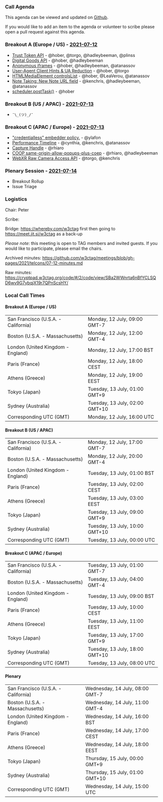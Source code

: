 ### Call Agenda

This agenda can be viewed and updated on [Github](https://github.com/w3ctag/meetings/blob/gh-pages/2021/telcons/07-12-agenda.md).

If you would like to add an item to the agenda or volunteer to scribe please open a pull request against this agenda.

### Breakout A (Europe / US) - [2021-07-12](https://www.timeanddate.com/worldclock/converter.html?iso=20210712T160000&p1=224&p2=43&p3=136&p4=195&p5=26&p6=248&p7=240)

* [Trust Token API](https://github.com/w3ctag/design-reviews/issues/414) - @hober, @torgo, @hadleybeeman, @plinss
* [Digital Goods API](https://github.com/w3ctag/design-reviews/issues/571) - @hober, @hadleybeeman
* [Anonymous iframes](https://github.com/w3ctag/design-reviews/issues/639) - @hober, @hadleybeeman, @atanassov
* [User-Agent Client Hints & UA Reduction](https://github.com/w3ctag/design-reviews/issues/640) - @hober, @torgo
* [HTMLMediaElement controlsList](https://github.com/w3ctag/design-reviews/issues/643) - @hober, @LeaVerou, @atanassov
* [Note Taking: New Note URL field](https://github.com/w3ctag/design-reviews/issues/648) - @kenchris, @hadleybeeman, @atanassov
* [scheduler.postTask()](https://github.com/w3ctag/design-reviews/issues/647) - @hober

### Breakout B (US / APAC) - [2021-07-13](https://www.timeanddate.com/worldclock/converter.html?iso=20210713T000000&p1=224&p2=43&p3=136&p4=195&p5=26&p6=248&p7=240)

* `¯\_(ツ)_/¯`

### Breakout C (APAC / Europe) - [2021-07-13](https://www.timeanddate.com/worldclock/converter.html?iso=20210713T080000&p1=224&p2=43&p3=136&p4=195&p5=26&p6=248&p7=240)

* ["credentialless" embedder policy.](https://github.com/w3ctag/design-reviews/issues/582) - @ylafon
* [Performance Timeline](https://github.com/w3ctag/design-reviews/issues/644) - @cynthia, @kenchris, @atanassov
* [Capture Handle](https://github.com/w3ctag/design-reviews/issues/645) - @rhiaro
* [COOP same-origin-allow-popups-plus-coep](https://github.com/w3ctag/design-reviews/issues/649) - @rhiaro, @hadleybeeman
* [WebXR Raw Camera Access API](https://github.com/w3ctag/design-reviews/issues/652) - @torgo, @kenchris

### Plenary Session - [2021-07-14](https://www.timeanddate.com/worldclock/converter.html?iso=20210714T150000&p1=224&p2=43&p3=136&p4=195&p5=26&p6=248&p7=240)

* Breakout Rollup
* Issue Triage

### Logistics

Chair: Peter

Scribe:

Bridge: https://whereby.com/w3ctag first then going to https://meet.jit.si/w3ctag as a back-up

*Please note*: this meeting is open to TAG members and invited guests. If you would like to participate, please email the chairs.

Archived minutes: https://github.com/w3ctag/meetings/blob/gh-pages/2021/telcons/07-12-minutes.md

Raw minutes: https://cryptpad.w3ctag.org/code/#/2/code/view/SBa2WWnrta6nBfYCLSQD6wv9G7ybqjX19r7QPnScsHY/


### Local Call Times

#### Breakout A (Europe / US)

<table>
<tr><td> San Francisco (U.S.A. - California) <td> Monday, 12 July, 09:00 GMT-7</td></tr>
<tr><td> Boston (U.S.A. - Massachusetts) <td> Monday, 12 July, 12:00 GMT-4</td></tr>
<tr><td> London (United Kingdom - England) <td> Monday, 12 July, 17:00 BST</td></tr>
<tr><td> Paris (France) <td> Monday, 12 July, 18:00 CEST</td></tr>
<tr><td> Athens (Greece) <td> Monday, 12 July, 19:00 EEST</td></tr>
<tr><td> Tokyo (Japan) <td> Tuesday, 13 July, 01:00 GMT+9</td></tr>
<tr><td> Sydney (Australia) <td> Tuesday, 13 July, 02:00 GMT+10</td></tr>
<tr><td> Corresponding UTC (GMT) <td> Monday, 12 July, 16:00 UTC</td></tr>
</table>

#### Breakout B (US / APAC)

<table>
<tr><td> San Francisco (U.S.A. - California) <td> Monday, 12 July, 17:00 GMT-7</td></tr>
<tr><td> Boston (U.S.A. - Massachusetts) <td> Monday, 12 July, 20:00 GMT-4</td></tr>
<tr><td> London (United Kingdom - England) <td> Tuesday, 13 July, 01:00 BST</td></tr>
<tr><td> Paris (France) <td> Tuesday, 13 July, 02:00 CEST</td></tr>
<tr><td> Athens (Greece) <td> Tuesday, 13 July, 03:00 EEST</td></tr>
<tr><td> Tokyo (Japan) <td> Tuesday, 13 July, 09:00 GMT+9</td></tr>
<tr><td> Sydney (Australia) <td> Tuesday, 13 July, 10:00 GMT+10</td></tr>
<tr><td> Corresponding UTC (GMT) <td> Tuesday, 13 July, 00:00 UTC</td></tr>
</table>

#### Breakout C (APAC / Europe)

<table>
<tr><td> San Francisco (U.S.A. - California) <td> Tuesday, 13 July, 01:00 GMT-7</td></tr>
<tr><td> Boston (U.S.A. - Massachusetts) <td> Tuesday, 13 July, 04:00 GMT-4</td></tr>
<tr><td> London (United Kingdom - England) <td> Tuesday, 13 July, 09:00 BST</td></tr>
<tr><td> Paris (France) <td> Tuesday, 13 July, 10:00 CEST</td></tr>
<tr><td> Athens (Greece) <td> Tuesday, 13 July, 11:00 EEST</td></tr>
<tr><td> Tokyo (Japan) <td> Tuesday, 13 July, 17:00 GMT+9</td></tr>
<tr><td> Sydney (Australia) <td> Tuesday, 13 July, 18:00 GMT+10</td></tr>
<tr><td> Corresponding UTC (GMT) <td> Tuesday, 13 July, 08:00 UTC</td></tr>
</table>

#### Plenary

<table>
<tr><td> San Francisco (U.S.A. - California) <td> Wednesday, 14 July, 08:00 GMT-7</td></tr>
<tr><td> Boston (U.S.A. - Massachusetts) <td> Wednesday, 14 July, 11:00 GMT-4</td></tr>
<tr><td> London (United Kingdom - England) <td> Wednesday, 14 July, 16:00 BST</td></tr>
<tr><td> Paris (France) <td> Wednesday, 14 July, 17:00 CEST</td></tr>
<tr><td> Athens (Greece) <td> Wednesday, 14 July, 18:00 EEST</td></tr>
<tr><td> Tokyo (Japan) <td> Thursday, 15 July, 00:00 GMT+9</td></tr>
<tr><td> Sydney (Australia) <td> Thursday, 15 July, 01:00 GMT+10</td></tr>
<tr><td> Corresponding UTC (GMT) <td> Wednesday, 14 July, 15:00 UTC</td></tr>
</table>
